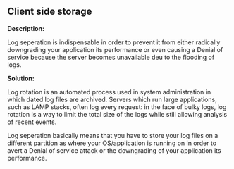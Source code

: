 Client side storage
-------

**Description:**

Log seperation is indispensable in order to prevent it from either radically downgrading your
application its performance or even causing a Denial of service because the server becomes 
unavailable deu to the flooding of logs.


**Solution:**

Log rotation is an automated process used in system administration in which dated log
files are archived. Servers which run large applications, such as LAMP stacks, often
log every request: in the face of bulky logs, log rotation is a way to limit the total
size of the logs while still allowing analysis of recent events.

Log seperation basically means that you have to store your log files on a different partition
as where your OS/application is running on in order to avert a Denial of service attack or the downgrading
of your application its performance.
